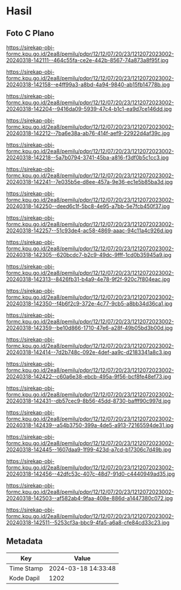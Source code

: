# Hasil

## Foto C Plano

https://sirekap-obj-formc.kpu.go.id/2ea8/pemilu/pdpr/12/12/07/20/23/1212072023002-20240318-142111--464c55fa-ce2e-442b-8567-74a873a8f95f.jpg

https://sirekap-obj-formc.kpu.go.id/2ea8/pemilu/pdpr/12/12/07/20/23/1212072023002-20240318-142158--e4ff99a3-a8bd-4a94-9840-ab15fb14778b.jpg

https://sirekap-obj-formc.kpu.go.id/2ea8/pemilu/pdpr/12/12/07/20/23/1212072023002-20240318-142204--9416da09-5939-47c4-b1c1-ea9d7ce146dd.jpg

https://sirekap-obj-formc.kpu.go.id/2ea8/pemilu/pdpr/12/12/07/20/23/1212072023002-20240318-142212--7ba6e38a-ab76-414f-aef9-22922d4af39c.jpg

https://sirekap-obj-formc.kpu.go.id/2ea8/pemilu/pdpr/12/12/07/20/23/1212072023002-20240318-142218--5a7b0794-3741-45ba-a816-f3df0b5c1cc3.jpg

https://sirekap-obj-formc.kpu.go.id/2ea8/pemilu/pdpr/12/12/07/20/23/1212072023002-20240318-142241--7e035b5e-d8ee-457a-9e36-ec1e5b85ba3d.jpg

https://sirekap-obj-formc.kpu.go.id/2ea8/pemilu/pdpr/12/12/07/20/23/1212072023002-20240318-142250--deed6c1f-5bc8-4e95-a7bb-5e7fcb450f37.jpg

https://sirekap-obj-formc.kpu.go.id/2ea8/pemilu/pdpr/12/12/07/20/23/1212072023002-20240318-142257--51c93de4-ac58-4869-aaac-94c11a4c926d.jpg

https://sirekap-obj-formc.kpu.go.id/2ea8/pemilu/pdpr/12/12/07/20/23/1212072023002-20240318-142305--620bcdc7-b2c9-49dc-9fff-1cd0b35945a9.jpg

https://sirekap-obj-formc.kpu.go.id/2ea8/pemilu/pdpr/12/12/07/20/23/1212072023002-20240318-142313--8426fb31-b4a9-4e78-9f2f-920c7f804eac.jpg

https://sirekap-obj-formc.kpu.go.id/2ea8/pemilu/pdpr/12/12/07/20/23/1212072023002-20240318-142350--f4b6f2c9-372e-4c77-9cb5-a8bb34d36ca1.jpg

https://sirekap-obj-formc.kpu.go.id/2ea8/pemilu/pdpr/12/12/07/20/23/1212072023002-20240318-142359--be10d866-1710-47e6-a28f-49b05bd3b00d.jpg

https://sirekap-obj-formc.kpu.go.id/2ea8/pemilu/pdpr/12/12/07/20/23/1212072023002-20240318-142414--7d2b748c-092e-4def-aa9c-d2183341a8c3.jpg

https://sirekap-obj-formc.kpu.go.id/2ea8/pemilu/pdpr/12/12/07/20/23/1212072023002-20240318-142422--c60a6e38-ebcb-495a-9f56-bcf8fe48ef73.jpg

https://sirekap-obj-formc.kpu.go.id/2ea8/pemilu/pdpr/12/12/07/20/23/1212072023002-20240318-142431--db57cec9-8b56-45dd-8730-bafff90c997d.jpg

https://sirekap-obj-formc.kpu.go.id/2ea8/pemilu/pdpr/12/12/07/20/23/1212072023002-20240318-142439--a54b3750-399a-4de5-a913-72165594de31.jpg

https://sirekap-obj-formc.kpu.go.id/2ea8/pemilu/pdpr/12/12/07/20/23/1212072023002-20240318-142445--1607daa9-1f99-423d-a7cd-b17306c7d49b.jpg

https://sirekap-obj-formc.kpu.go.id/2ea8/pemilu/pdpr/12/12/07/20/23/1212072023002-20240318-142456--42dfc53c-407c-48d7-91d0-c4440949ad35.jpg

https://sirekap-obj-formc.kpu.go.id/2ea8/pemilu/pdpr/12/12/07/20/23/1212072023002-20240318-142503--af582ab4-9faa-408e-886d-a1447380c072.jpg

https://sirekap-obj-formc.kpu.go.id/2ea8/pemilu/pdpr/12/12/07/20/23/1212072023002-20240318-142511--5253cf3a-bbc9-4fa5-a6a8-cfe84cd33c23.jpg


## Metadata

| Key        | Value               |
| ---------- | ------------------- |
| Time Stamp | 2024-03-18 14:33:48 |
| Kode Dapil | 1202                |



